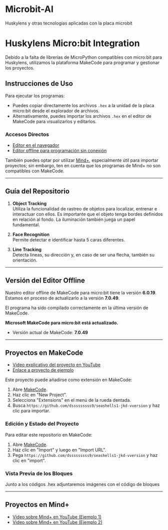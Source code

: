 # Microbit-AI
Huskylens y otras tecnologías aplicadas con la placa microbit

# Huskylens Micro:bit Integration

Debido a la falta de librerías de MicroPython compatibles con micro:bit para Huskylens, utilizamos la plataforma MakeCode para programar y gestionar los proyectos.

## Instrucciones de Uso

Para ejecutar los programas:

- Puedes copiar directamente los archivos `.hex` a la unidad de la placa micro:bit desde el explorador de archivos.
- Alternativamente, puedes importar los archivos `.hex` en el editor de MakeCode para visualizarlos y editarlos.

### Accesos Directos

- [Editor en el navegador](https://makecode.microbit.org/#editor)
- [Editor offline para programación sin conexión](https://makecode.microbit.org/offline-app)

También puedes optar por utilizar [Mind+](https://mindplus.cc/en.html), especialmente útil para importar proyectos; sin embargo, ten en cuenta que los programas de Mind+ no son compatibles con MakeCode.

---

## Guía del Repositorio

1. **Object Tracking**  
   Utiliza la funcionalidad de rastreo de objetos para localizar, entrenar e interactuar con ellos. Es importante que el objeto tenga bordes definidos en relación al fondo. La iluminación también juega un papel fundamental.

2. **Face Recognition**  
   Permite detectar e identificar hasta 5 caras diferentes.

3. **Line Tracking**  
   Detecta líneas, su dirección y, en caso de ser una flecha, también su orientación.

---

## Versión del Editor Offline

Nuestro editor offline de MakeCode para micro:bit tiene la versión **6.0.19**. Estamos en proceso de actualizarlo a la versión **7.0.49**.


El programa ha sido compilado correctamente en la última versión de MakeCode.

**Microsoft MakeCode para micro:bit está actualizado.**

- Versión actual de MakeCode: **7.0.49**

---

## Proyectos en MakeCode

- [Video explicativo del proyecto en YouTube](https://www.youtube.com/watch?v=sHEGUZ4Zezw)
- [Enlace a proyecto de ejemplo](https://dsssssssss9.github.io/seashells1-jkd-vversion/)


Este proyecto puede añadirse como extensión en MakeCode:

1. Abre [MakeCode](https://makecode.microbit.org/).
2. Haz clic en "New Project".
3. Selecciona "Extensions" en el menú de la rueda dentada.
4. Busca `https://github.com/dsssssssss9/seashells1-jkd-vversion` y haz clic para importar.

### Edición y Estado del Proyecto

Para editar este repositorio en MakeCode:

1. Abre [MakeCode](https://makecode.microbit.org/).
2. Haz clic en "Import" y luego en "Import URL".
3. Pega `https://github.com/dsssssssss9/seashells1-jkd-vversion` y haz clic en "import".

### Vista Previa de los Bloques

Junto a los códigos .hex adjuntaremos imágenes con el código de bloques

---

## Proyectos en Mind+

- [Video sobre Mind+ en YouTube (Ejemplo 1)](https://www.youtube.com/watch?v=yYguO5EA0p8)
- [Video sobre Mind+ en YouTube (Ejemplo 2)](https://www.youtube.com/watch?v=B7vefCfWIEI)
